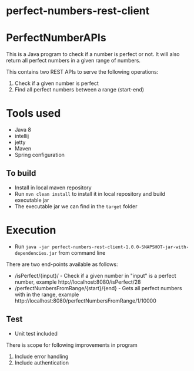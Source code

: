 # perfect-numbers-rest-client

# PerfectNumberAPIs

This is a Java program to check if a number is perfect or not. It will also return all perfect numbers in a given range of numbers.

This contains two REST APIs to serve the following operations:

1. Check if a given number is perfect
2. Find all perfect numbers between a range (start-end)

# Tools used

* Java 8
* intellij
* jetty
* Maven
* Spring configuration

## To build
- Install in local maven repository 
- Run `mvn clean install` to install it in local repository and build executable jar
- The executable jar we can find in the `target` folder

# Execution

- Run `java -jar perfect-numbers-rest-client-1.0.0-SNAPSHOT-jar-with-dependencies.jar` from command line


There are two end-points available as follows:

* /isPerfect/{input}/ - Check if a given number in "input" is a perfect number, example http://localhost:8080/isPerfect/28
* /perfectNumbersFromRange/{start}/{end} - Gets all perfect numbers with in the range, example http://localhost:8080/perfectNumbersFromRange/1/10000

## Test
- Unit test included 

There is scope for following improvements in program
1. Include error handling
2. Include authentication 
